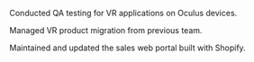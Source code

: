 Conducted QA testing for VR applications on Oculus devices.

Managed VR product migration from previous team.

Maintained and updated the sales web portal built with Shopify.